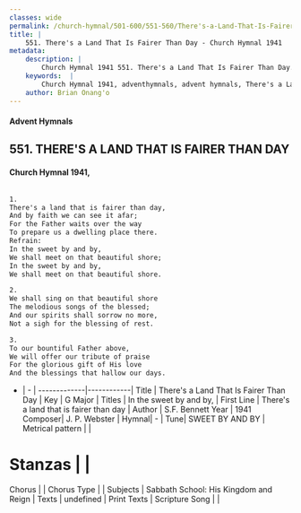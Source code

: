 ```yaml
---
classes: wide
permalink: /church-hymnal/501-600/551-560/There's-a-Land-That-Is-Fairer-Than-Day/
title: |
    551. There's a Land That Is Fairer Than Day - Church Hymnal 1941
metadata:
    description: |
        Church Hymnal 1941 551. There's a Land That Is Fairer Than Day.  There's a land that is fairer than day,  And by faith we can see it afar;  For the Father waits over the way  To prepare us a dwelling place there.  
    keywords:  |
        Church Hymnal 1941, adventhymnals, advent hymnals, There's a Land That Is Fairer Than Day, There's a land that is fairer than day. In the sweet by and by, 
    author: Brian Onang'o
---
```


#### Advent Hymnals
## 551. THERE'S A LAND THAT IS FAIRER THAN DAY
####  Church Hymnal 1941,

```txt

1.
There's a land that is fairer than day, 
And by faith we can see it afar; 
For the Father waits over the way 
To prepare us a dwelling place there. 
Refrain:
In the sweet by and by, 
We shall meet on that beautiful shore; 
In the sweet by and by, 
We shall meet on that beautiful shore. 

2.
We shall sing on that beautiful shore 
The melodious songs of the blessed; 
And our spirits shall sorrow no more, 
Not a sigh for the blessing of rest. 

3.
To our bountiful Father above, 
We will offer our tribute of praise 
For the glorious gift of His love 
And the blessings that hallow our days.

```

- |   -  |
-------------|------------|
Title | There's a Land That Is Fairer Than Day |
Key | G Major |
Titles | In the sweet by and by,  |
First Line | There's a land that is fairer than day |
Author | S.F. Bennett
Year | 1941
Composer| J. P. Webster |
Hymnal|  - |
Tune| SWEET BY AND BY |
Metrical pattern | |
# Stanzas |  |
Chorus |  |
Chorus Type |  |
Subjects | Sabbath School: His Kingdom and Reign |
Texts | undefined |
Print Texts | 
Scripture Song |  |
    
